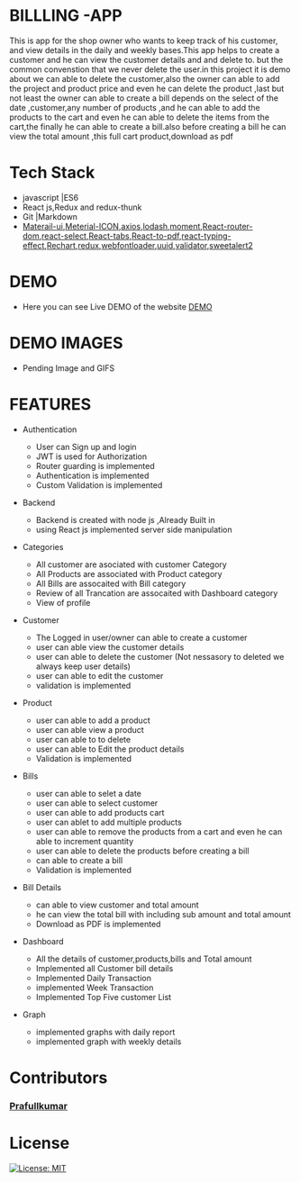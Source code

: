 # BILLLING -APP
This is app for the shop owner who wants to keep track of his customer, and view details in the daily and weekly bases.This app helps to create a customer
and he can view the customer details and and delete to. but the common convenstion that we never delete the user.in this project it  is demo about we can able to delete the customer,also the owner can able to add the project and product price and even he can delete the product ,last but not least the owner can able to create a bill depends on the select of the date ,customer,any number of products ,and he can able to add the products to the cart and even he can able to delete the items from the cart,the finally he can able to create a bill.also before creating a bill he can view the total amount ,this full cart product,download as pdf 
# Tech Stack
- javascript |ES6
- React js,Redux and redux-thunk
- Git |Markdown
- [Materail-ui](https://material-ui.com/),[Meterial-ICON](https://material-ui.com/components/material-icons/),[axios](https://www.npmjs.com/package/axios),[lodash](https://www.npmjs.com/package/lodash),[moment](https://www.npmjs.com/package/moment),[React-router-dom](https://www.npmjs.com/package/react-router-dom),[react-select](https://www.npmjs.com/package/react-select),[React-tabs](https://www.npmjs.com/package/react-tabs),[React-to-pdf](https://www.npmjs.com/package/react-to-pdf),[react-typing-effect](https://www.npmjs.com/package/react-typing-effect),[Rechart](https://recharts.org/en-US/api/BarChart),[redux](https://redux.js.org/),[webfontloader](https://www.npmjs.com/package/webfontloader),[uuid](https://www.npmjs.com/package/uuid),[validator](https://www.npmjs.com/package/validator),[sweetalert2](https://www.npmjs.com/package/sweetalert2)

# DEMO
- Here you can see Live DEMO of the website [DEMO](https://determined-mayer-4e72fd.netlify.app/)
# DEMO IMAGES
- Pending Image and GIFS
# FEATURES
+ Authentication 
  - User can Sign up and login 
  - JWT is used for Authorization 
  - Router guarding is implemented
  - Authentication is implemented 
  - Custom Validation is implemented
+ Backend 
  - Backend is created with node js ,Already Built in
  - using  React js implemented server side manipulation
+ Categories 
  - All customer are asociated with customer Category  
  - All Products are associated with Product category
  - All Bills are assocaited with Bill category
  - Review of all Trancation are assocaited with Dashboard  category
  - View of profile
+ Customer
  -  The Logged in user/owner can able to create a customer 
  -  user can able view the customer details
  -  user can able to delete the customer (Not nessasory to deleted we always keep user details) 
  -  user can able to edit the customer
  -  validation is implemented 
  
+ Product
  - user can able to add a product
  - user can able view a product
  - user can able to to delete
  - user can able to Edit the product details
  - Validation is implemented 
+ Bills
  -  user can able to selet a date
  -  user can able to select customer 
  -  user can able to add products cart
  -  user can ablet to add multiple products
  -  user can able to remove the products from a cart and even he can able to increment quantity
  -  user can able to delete the products before creating a bill
  -  can able to create a bill
  -  Validation is implemented 
+ Bill Details
  - can able to view customer and total amount
  - he can view the total bill with including sub amount and total amount
  - Download as PDF is implemented
+ Dashboard
  - All the details of customer,products,bills and Total amount
  - Implemented all Customer bill details
  - Implemented Daily Transaction
  - implemented Week Transaction
  - Implemented Top Five customer List
+ Graph 
  -  implemented graphs with daily report 
  -  implemented graph with weekly details
# Contributors
  ### [Prafullkumar](https://github.com/Prafullkuma)

# License
 [![License: MIT](https://img.shields.io/badge/License-MIT-yellow.svg)](https://opensource.org/licenses/MIT)
